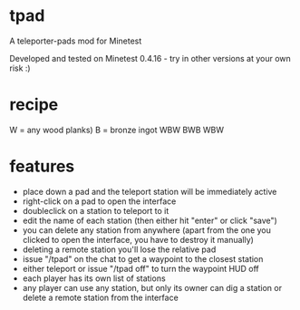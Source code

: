 # tpad
A teleporter-pads mod for Minetest

Developed and tested on Minetest 0.4.16 - try in other versions at your own risk :)

# recipe
W = any wood planks)
B = bronze ingot
WBW
BWB
WBW

# features
- place down a pad and the teleport station will be immediately active
- right-click on a pad to open the interface
- doubleclick on a station to teleport to it
- edit the name of each station (then either hit "enter" or click "save")
- you can delete any station from anywhere (apart from the one you clicked to open the interface, you have to destroy it manually)
- deleting a remote station you'll lose the relative pad
- issue "/tpad" on the chat to get a waypoint to the closest station
- either teleport or issue "/tpad off" to turn the waypoint HUD off
- each player has its own list of stations
- any player can use any station, but only its owner can dig a station or delete a remote station from the interface
